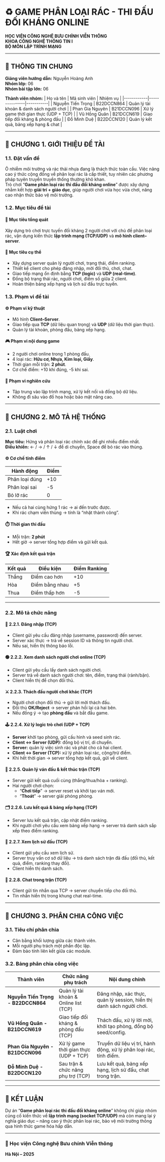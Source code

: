 # ♻️ GAME PHÂN LOẠI RÁC - THI ĐẤU ĐỐI KHÁNG ONLINE

**HỌC VIỆN CÔNG NGHỆ BƯU CHÍNH VIỄN THÔNG**  
**KHOA CÔNG NGHỆ THÔNG TIN I**  
**BỘ MÔN LẬP TRÌNH MẠNG**

---

## 📘 THÔNG TIN CHUNG

**Giảng viên hướng dẫn:** Nguyễn Hoàng Anh  
**Nhóm lớp:** 06  
**Nhóm bài tập lớn:** 06

**Thành viên nhóm:**
| Họ và tên | Mã sinh viên | Nhiệm vụ |
|------------|---------------|-----------|
| Nguyễn Tiến Trọng | B22DCCN864 | Quản lý tài khoản & danh sách người chơi |
| Phan Gia Nguyên | B21DCCN096 | Xử lý game thời gian thực (UDP + TCP) |
| Vũ Hồng Quân | B21DCCN619 | Giao tiếp đối kháng & phòng đấu |
| Đỗ Minh Duệ | B22DCCN120 | Quản lý kết quả, bảng xếp hạng & chat |

---

## 🎯 CHƯƠNG 1. GIỚI THIỆU ĐỀ TÀI

### 1.1. Đặt vấn đề
Ô nhiễm môi trường và rác thải nhựa đang là thách thức toàn cầu. Việc nâng cao ý thức cộng đồng về phân loại rác là cấp thiết, tuy nhiên các phương pháp tuyên truyền truyền thống thường khô khan.  
Trò chơi “**Game phân loại rác thi đấu đối kháng online**” được xây dựng nhằm kết hợp **giải trí + giáo dục**, giúp người chơi vừa học vừa chơi, nâng cao nhận thức bảo vệ môi trường.

### 1.2. Mục tiêu đề tài
#### 🎯 Mục tiêu tổng quát
Xây dựng trò chơi trực tuyến đối kháng 2 người chơi với chủ đề phân loại rác, vận dụng kiến thức **lập trình mạng (TCP/UDP)** và **mô hình client–server**.

#### 🎯 Mục tiêu cụ thể
- Xây dựng server quản lý người chơi, trạng thái, điểm ranking.
- Thiết kế client cho phép đăng nhập, mời đối thủ, chơi, chat.
- Giao tiếp mạng ổn định bằng **TCP (logic)** và **UDP (real-time)**.
- Đồng bộ trạng thái rác, người chơi, điểm số giữa 2 client.
- Hoàn thiện bảng xếp hạng và lịch sử đấu trực tuyến.

### 1.3. Phạm vi đề tài
#### ⚙️ Phạm vi kỹ thuật
- Mô hình **Client–Server**.
- Giao tiếp qua **TCP** (dữ liệu quan trọng) và **UDP** (dữ liệu thời gian thực).
- Quản lý tài khoản, phòng đấu, bảng xếp hạng.

#### 🎮 Phạm vi nội dung game
- 2 người chơi online trong 1 phòng đấu.
- 4 loại rác: **Hữu cơ, Nhựa, Kim loại, Giấy**.
- Thời gian mỗi trận: **2 phút**.
- Cơ chế điểm: +10 khi đúng, -5 khi sai.

#### 🧠 Phạm vi nghiên cứu
- Tập trung vào lập trình mạng, xử lý kết nối và đồng bộ dữ liệu.
- Không đi sâu vào đồ họa hoặc bảo mật nâng cao.

---

## 🧩 CHƯƠNG 2. MÔ TẢ HỆ THỐNG

### 2.1. Luật chơi
**Mục tiêu:** Hứng và phân loại rác chính xác để ghi nhiều điểm nhất.  
**Điều khiển:** ← / → / ↑ / ↓ để di chuyển, Space để bỏ rác vào thùng.

#### ⚙️ Cơ chế tính điểm
| Hành động | Điểm |
|------------|-------|
| Phân loại đúng | +10 |
| Phân loại sai | -5 |
| Bỏ lỡ rác | 0 |

- Nếu cả hai cùng hứng 1 rác → ai đến trước được.
- Khi rác chạm viền thùng → tính là “nhặt thành công”.

#### ⏱️ Thời gian thi đấu
- Mỗi trận: **2 phút**
- Hết giờ → server tổng hợp điểm và gửi kết quả.

#### 🏆 Xác định kết quả trận
| Kết quả | Điều kiện | Điểm Ranking |
|----------|------------|----------|
| Thắng | Điểm cao hơn | +10      |
| Hòa | Điểm bằng nhau | +5       |
| Thua | Điểm thấp hơn | -5       |

---

### 2.2. Mô tả chức năng

#### 🧾 2.2.1. Đăng nhập (TCP)
- Client gửi yêu cầu đăng nhập (username, password) đến server.
- Server xác thực → trả về session ID và thông tin người chơi.
- Nếu sai, hiển thị thông báo lỗi.

#### 🟢 2.2.2. Xem danh sách người chơi online (TCP)
- Client gửi yêu cầu lấy danh sách người chơi.
- Server trả về danh sách người chơi: tên, điểm, trạng thái (rảnh/bận).
- Client hiển thị để chọn đối thủ.

#### ⚔️ 2.2.3. Thách đấu người chơi khác (TCP)
- Người chơi chọn đối thủ → gửi lời mời thách đấu.
- Đối thủ **OK/Reject** → server phản hồi lại cả hai bên.
- Nếu đồng ý → tạo **phòng đấu** và bắt đầu game.

#### 🕹️ 2.2.4. Xử lý logic trò chơi (UDP + TCP)
- **Server** khởi tạo phòng, gửi cấu hình và seed sinh rác.
- **Client ↔ Server (UDP):** đồng bộ vị trí, di chuyển.
- **Server:** quản lý việc sinh rác và phát cho cả hai client.
- **Client ↔ Server (TCP):** xử lý phân loại rác, cộng/trừ điểm.
- Khi hết thời gian → server tổng hợp kết quả, gửi về client.

#### 🧮 2.2.5. Quản lý ván đấu & kết thúc trận (TCP)
- Server gửi kết quả cuối cùng (thắng/thua/hòa + ranking).
- Hai người chơi chọn:
    - “**Chơi tiếp**” → server reset và khởi tạo ván mới.
    - “**Thoát**” → server giải phóng phòng.

#### 🗂️ 2.2.6. Lưu kết quả & bảng xếp hạng (TCP)
- Server lưu kết quả trận, cập nhật điểm ranking.
- Khi người chơi yêu cầu xem bảng xếp hạng → server trả danh sách sắp xếp theo điểm ranking.

#### 📜 2.2.7. Xem lịch sử đấu (TCP)
- Client gửi yêu cầu xem lịch sử.
- Server truy vấn cơ sở dữ liệu → trả danh sách trận đã đấu (đối thủ, kết quả, điểm, ranking thay đổi).
- Client hiển thị danh sách.

#### 💬 2.2.8. Chat trong trận (TCP)
- Client gửi tin nhắn qua TCP → server chuyển tiếp cho đối thủ.
- Tin nhắn hiển thị trong khung chat real-time.

---

## 👥 CHƯƠNG 3. PHÂN CHIA CÔNG VIỆC

### 3.1. Tiêu chí phân chia
- Cân bằng khối lượng giữa các thành viên.
- Mỗi người phụ trách một phần độc lập.
- Đảm bảo tính liên kết giữa các module.

### 3.2. Bảng phân chia công việc

| Thành viên | Chức năng phụ trách | Nội dung chính |
|-------------|----------------------|----------------|
| **Nguyễn Tiến Trọng - B22DCCN864** | Quản lý tài khoản & Online list (TCP) | Đăng nhập, xác thực, quản lý session, hiển thị danh sách người chơi. |
| **Vũ Hồng Quân - B21DCCN619** | Giao tiếp đối kháng & phòng đấu (TCP) | Thách đấu, xử lý lời mời, khởi tạo phòng, đồng bộ seed/config. |
| **Phan Gia Nguyên - B21DCCN096** | Xử lý game thời gian thực (UDP + TCP) | Truyền dữ liệu vị trí, hành động, xử lý phân loại rác, tính điểm. |
| **Đỗ Minh Duệ - B22DCCN120** | Sau trận & chức năng phụ trợ (TCP) | Lưu kết quả, bảng xếp hạng, lịch sử đấu, chat trong trận. |

---

## 🏁 KẾT LUẬN

Dự án “**Game phân loại rác thi đấu đối kháng online**” không chỉ giúp nhóm củng cố kiến thức về **lập trình mạng (socket TCP/UDP)** mà còn mang lại ý nghĩa giáo dục – nâng cao ý thức phân loại rác, bảo vệ môi trường thông qua hình thức game hóa hấp dẫn.

---

### 🏢 Học viện Công nghệ Bưu chính Viễn thông
**Hà Nội – 2025**


